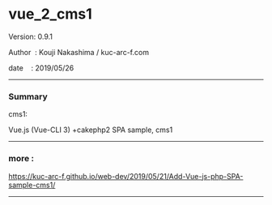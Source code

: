 # vue_2_cms1

 Version: 0.9.1

 Author  : Kouji Nakashima / kuc-arc-f.com

 date    : 2019/05/26

***
### Summary

cms1:

Vue.js (Vue-CLI 3) +cakephp2 SPA sample, cms1

***
### more :

https://kuc-arc-f.github.io/web-dev/2019/05/21/Add-Vue-js-php-SPA-sample-cms1/

***

